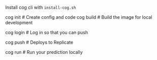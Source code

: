 Install cog cli with  `install-cog.sh` 

cog init # Create config and code
cog build # Build the image for local development

cog login # Log in so that you can push

cog push # Deploys to Replicate

cog run # Run your prediction locally


